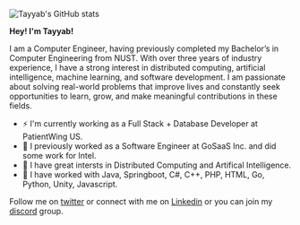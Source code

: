 ![Tayyab's GitHub stats](https://github-readme-stats.vercel.app/api?username=Ifera&theme=github_dark&show_icons=true)

**Hey! I'm Tayyab!** 

I am a Computer Engineer, having previously completed my Bachelor’s in Computer Engineering from NUST. With over three years of industry experience, I have a strong interest in distributed computing, artificial intelligence, machine learning, and software development. I am passionate about solving real-world problems that improve lives and constantly seek opportunities to learn, grow, and make meaningful contributions in these fields.

- ⚡ I'm currently working as a Full Stack + Database Developer at PatientWing US.
- 🏓 I previously worked as a Software Engineer at GoSaaS Inc. and did some work for Intel.
- 🌱 I have great intersts in Distributed Computing and Artifical Intelligence.
- 🔭 I have worked with Java, Springboot, C#, C++, PHP, HTML, Go, Python, Unity, Javascript.

Follow me on [twitter](https://twitter.com/ifera_tr) or connect with me on [Linkedin](https://www.linkedin.com/in/tayyabrashid-tr/) or you can join my [discord](https://discord.gg/urQt6ETgYu) group.<br />

<!--
**Ifera/Ifera** is a ✨ _special_ ✨ repository because its `README.md` (this file) appears on your GitHub profile.

Here are some ideas to get you started:

- 🔭 I’m currently working on ...
- 🌱 I’m currently learning ...
- 👯 I’m looking to collaborate on ...
- 🤔 I’m looking for help with ...
- 💬 Ask me about ...
- 📫 How to reach me: ...
- 😄 Pronouns: ...
- ⚡ Fun fact: ...
-->
